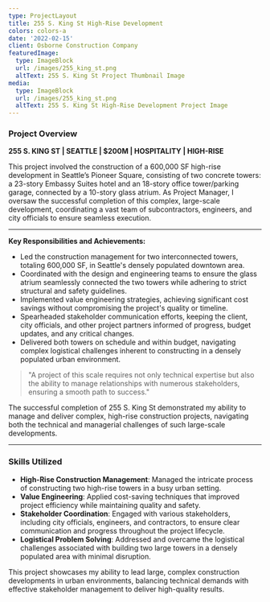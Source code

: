 ```yaml
---
type: ProjectLayout
title: 255 S. King St High-Rise Development
colors: colors-a
date: '2022-02-15'
client: Osborne Construction Company
featuredImage:
  type: ImageBlock
  url: /images/255_king_st.png
  altText: 255 S. King St Project Thumbnail Image
media:
  type: ImageBlock
  url: /images/255_king_st.png
  altText: 255 S. King St High-Rise Development Project Image
---
```


### Project Overview

**255 S. KING ST | SEATTLE | $200M | HOSPITALITY | HIGH-RISE**

This project involved the construction of a 600,000 SF high-rise development in Seattle’s Pioneer Square, consisting of two concrete towers: a 23-story Embassy Suites hotel and an 18-story office tower/parking garage, connected by a 10-story glass atrium. As Project Manager, I oversaw the successful completion of this complex, large-scale development, coordinating a vast team of subcontractors, engineers, and city officials to ensure seamless execution.

---

**Key Responsibilities and Achievements:**

- Led the construction management for two interconnected towers, totaling 600,000 SF, in Seattle's densely populated downtown area.
- Coordinated with the design and engineering teams to ensure the glass atrium seamlessly connected the two towers while adhering to strict structural and safety guidelines.
- Implemented value engineering strategies, achieving significant cost savings without compromising the project's quality or timeline.
- Spearheaded stakeholder communication efforts, keeping the client, city officials, and other project partners informed of progress, budget updates, and any critical changes.
- Delivered both towers on schedule and within budget, navigating complex logistical challenges inherent to constructing in a densely populated urban environment.

> "A project of this scale requires not only technical expertise but also the ability to manage relationships with numerous stakeholders, ensuring a smooth path to success."

The successful completion of 255 S. King St demonstrated my ability to manage and deliver complex, high-rise construction projects, navigating both the technical and managerial challenges of such large-scale developments.

---

### Skills Utilized

- **High-Rise Construction Management**: Managed the intricate process of constructing two high-rise towers in a busy urban setting.
- **Value Engineering**: Applied cost-saving techniques that improved project efficiency while maintaining quality and safety.
- **Stakeholder Coordination**: Engaged with various stakeholders, including city officials, engineers, and contractors, to ensure clear communication and progress throughout the project lifecycle.
- **Logistical Problem Solving**: Addressed and overcame the logistical challenges associated with building two large towers in a densely populated area with minimal disruption.

This project showcases my ability to lead large, complex construction developments in urban environments, balancing technical demands with effective stakeholder management to deliver high-quality results.